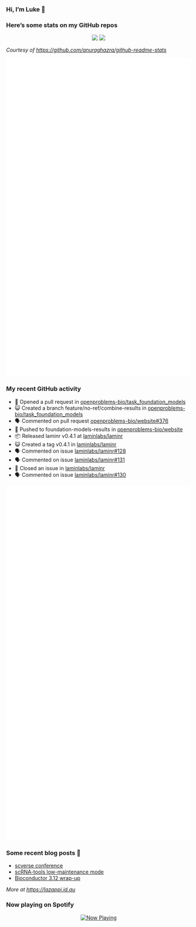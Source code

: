 
<!-- README.md is generated from README.Rmd. Please edit that file -->

### Hi, I’m Luke 👋

<!--
**lazappi/lazappi** is a ✨ _special_ ✨ repository because its `README.md` (this file) appears on your GitHub profile.
&#10;Here are some ideas to get you started:
&#10;- 🔭 I’m currently working on ...
- 🌱 I’m currently learning ...
- 👯 I’m looking to collaborate on ...
- 🤔 I’m looking for help with ...
- 💬 Ask me about ...
- 📫 How to reach me: ...
- 😄 Pronouns: ...
- ⚡ Fun fact: ...
-->

### Here’s some stats on my GitHub repos

<p align="center">
<img src="https://github-readme-stats.vercel.app/api?username=lazappi&count_private=true&show_icons=true&theme=buefy&hide_title=True">
<img src="https://github-readme-stats.vercel.app/api/top-langs/?username=lazappi&hide=html&theme=buefy&layout=compact">
</p>

*Courtesy of <https://github.com/anuraghazra/github-readme-stats>*

<p align="center" style="width:100%;">
<img src="https://github.com/lazappi/lazappi/raw/main/github-intro.svg">
</p>

### My recent GitHub activity

- 🤔 Opened a pull request in
  [openproblems-bio/task_foundation_models](https://github.com/openproblems-bio/task_foundation_models)
- 😺 Created a branch feature/no-ref/combine-results in
  [openproblems-bio/task_foundation_models](https://github.com/openproblems-bio/task_foundation_models)
- 🗣 Commented on pull request
  [openproblems-bio/website#376](https://github.com/openproblems-bio/website#376)
- 📨 Pushed to foundation-models-results in
  [openproblems-bio/website](https://github.com/openproblems-bio/website)
- 📦 Released laminr v0.4.1 at
  [laminlabs/laminr](https://github.com/laminlabs/laminr)
- 😺 Created a tag v0.4.1 in
  [laminlabs/laminr](https://github.com/laminlabs/laminr)
- 🗣 Commented on issue
  [laminlabs/laminr#128](https://github.com/laminlabs/laminr#128)
- 🗣 Commented on issue
  [laminlabs/laminr#131](https://github.com/laminlabs/laminr#131)
- 🎊 Closed an issue in
  [laminlabs/laminr](https://github.com/laminlabs/laminr)
- 🗣 Commented on issue
  [laminlabs/laminr#130](https://github.com/laminlabs/laminr#130)

<p align="center" style="width:100%;">
<img src="https://github.com/lazappi/lazappi/raw/main/github-status.svg">
</p>

### Some recent blog posts 📝

- [scverse
  conference](https://lazappi.id.au/posts/2024-09-15-scverse-conference/)
- [scRNA-tools low-maintenance
  mode](https://lazappi.id.au/posts/2024-03-04-scRNAtools-low-maintenance/)
- [Bioconductor 3.12
  wrap-up](https://lazappi.id.au/posts/2020-10-30-bioconductor-3-12-wrap-up/)

*More at <https://lazappi.id.au>*

<!-- ### My latest tweet 👇 and retweet 👉 -->

### Now playing on Spotify

<p align="center">
<a href="https://now-playing-profile.lazappi.vercel.app/now-playing?open">
<img src="https://now-playing-profile.lazappi.vercel.app/now-playing" width="256" height="64" alt="Now Playing">
</a>
</p>
